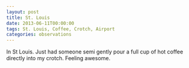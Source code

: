 ```yaml
---
layout: post
title: St. Louis
date: 2013-06-11T00:00:00
tags: St. Louis, Coffee, Crotch, Airport
categories: observations
---
```


In St Louis. Just had someone semi gently pour a full cup of hot coffee directly into my crotch. Feeling awesome.

